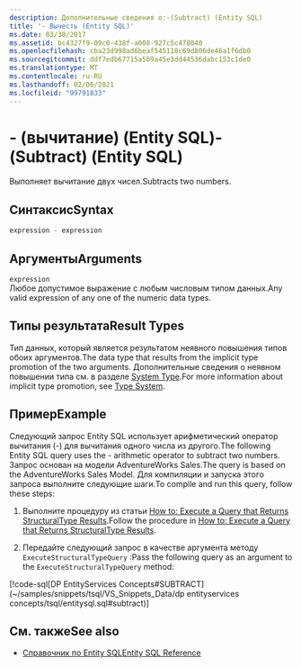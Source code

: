 ```yaml
---
description: Дополнительные сведения о:-(Subtract) (Entity SQL)
title: '- Вычесть (Entity SQL)'
ms.date: 03/30/2017
ms.assetid: bc4327f9-09c0-438f-a008-927c5c478040
ms.openlocfilehash: cba23d998ad6beaf545118c69d806de46a1f6db0
ms.sourcegitcommit: ddf7edb67715a5b9a45e3dd44536dabc153c1de0
ms.translationtype: MT
ms.contentlocale: ru-RU
ms.lasthandoff: 02/06/2021
ms.locfileid: "99791833"
---
```

# <a name="--subtract-entity-sql"></a><span data-ttu-id="d5c2e-103">- (вычитание) (Entity SQL)</span><span class="sxs-lookup"><span data-stu-id="d5c2e-103">- (Subtract) (Entity SQL)</span></span>

<span data-ttu-id="d5c2e-104">Выполняет вычитание двух чисел.</span><span class="sxs-lookup"><span data-stu-id="d5c2e-104">Subtracts two numbers.</span></span>  
  
## <a name="syntax"></a><span data-ttu-id="d5c2e-105">Синтаксис</span><span class="sxs-lookup"><span data-stu-id="d5c2e-105">Syntax</span></span>  
  
```sql  
expression - expression  
```  
  
## <a name="arguments"></a><span data-ttu-id="d5c2e-106">Аргументы</span><span class="sxs-lookup"><span data-stu-id="d5c2e-106">Arguments</span></span>  

 `expression`  
 <span data-ttu-id="d5c2e-107">Любое допустимое выражение с любым числовым типом данных.</span><span class="sxs-lookup"><span data-stu-id="d5c2e-107">Any valid expression of any one of the numeric data types.</span></span>  
  
## <a name="result-types"></a><span data-ttu-id="d5c2e-108">Типы результата</span><span class="sxs-lookup"><span data-stu-id="d5c2e-108">Result Types</span></span>  

 <span data-ttu-id="d5c2e-109">Тип данных, который является результатом неявного повышения типов обоих аргументов.</span><span class="sxs-lookup"><span data-stu-id="d5c2e-109">The data type that results from the implicit type promotion of the two arguments.</span></span> <span data-ttu-id="d5c2e-110">Дополнительные сведения о неявном повышении типа см. в разделе [System Type](type-system-entity-sql.md).</span><span class="sxs-lookup"><span data-stu-id="d5c2e-110">For more information about implicit type promotion, see [Type System](type-system-entity-sql.md).</span></span>  
  
## <a name="example"></a><span data-ttu-id="d5c2e-111">Пример</span><span class="sxs-lookup"><span data-stu-id="d5c2e-111">Example</span></span>  

 <span data-ttu-id="d5c2e-112">Следующий запрос Entity SQL использует арифметический оператор вычитания (-) для вычитания одного числа из другого.</span><span class="sxs-lookup"><span data-stu-id="d5c2e-112">The following Entity SQL query uses the - arithmetic operator to subtract two numbers.</span></span> <span data-ttu-id="d5c2e-113">Запрос основан на модели AdventureWorks Sales.</span><span class="sxs-lookup"><span data-stu-id="d5c2e-113">The query is based on the AdventureWorks Sales Model.</span></span> <span data-ttu-id="d5c2e-114">Для компиляции и запуска этого запроса выполните следующие шаги.</span><span class="sxs-lookup"><span data-stu-id="d5c2e-114">To compile and run this query, follow these steps:</span></span>  
  
1. <span data-ttu-id="d5c2e-115">Выполните процедуру из статьи [How to: Execute a Query that Returns StructuralType Results](../how-to-execute-a-query-that-returns-structuraltype-results.md).</span><span class="sxs-lookup"><span data-stu-id="d5c2e-115">Follow the procedure in [How to: Execute a Query that Returns StructuralType Results](../how-to-execute-a-query-that-returns-structuraltype-results.md).</span></span>  
  
2. <span data-ttu-id="d5c2e-116">Передайте следующий запрос в качестве аргумента методу `ExecuteStructuralTypeQuery` :</span><span class="sxs-lookup"><span data-stu-id="d5c2e-116">Pass the following query as an argument to the `ExecuteStructuralTypeQuery` method:</span></span>  
  
 [!code-sql[DP EntityServices Concepts#SUBTRACT](~/samples/snippets/tsql/VS_Snippets_Data/dp entityservices concepts/tsql/entitysql.sql#subtract)]  
  
## <a name="see-also"></a><span data-ttu-id="d5c2e-117">См. также</span><span class="sxs-lookup"><span data-stu-id="d5c2e-117">See also</span></span>

- [<span data-ttu-id="d5c2e-118">Справочник по Entity SQL</span><span class="sxs-lookup"><span data-stu-id="d5c2e-118">Entity SQL Reference</span></span>](entity-sql-reference.md)
